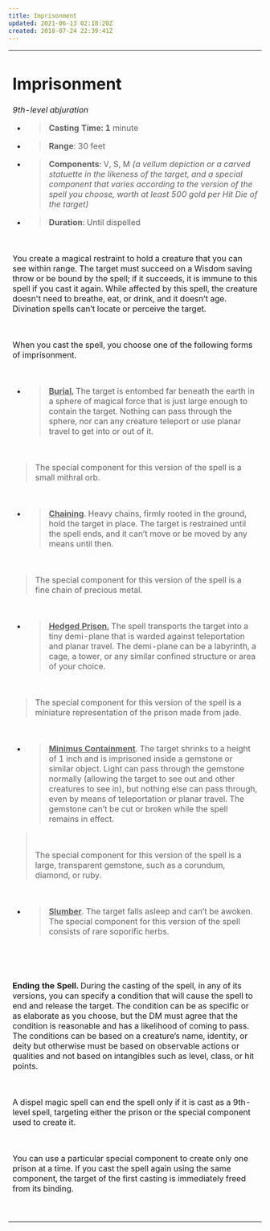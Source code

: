 ```yaml
---
title: Imprisonment
updated: 2021-06-13 02:18:20Z
created: 2018-07-24 22:39:41Z
---
```


<table><tbody><tr class="odd"><td><h1 id="imprisonment"><strong>Imprisonment</strong></h1><p><em>9th-level abjuration</em></p><ul><li><blockquote><p><strong>Casting Time: 1</strong> minute</p></blockquote></li><li><blockquote><p><strong>Range</strong>: 30 feet</p></blockquote></li><li><blockquote><p><strong>Components</strong>: V, S, M <em>(a vellum depiction or a carved statuette in the likeness of the target, and a special component that varies according to the version of the spell you choose, worth at least 500 gold per Hit Die of the target)</em></p></blockquote></li><li><blockquote><p><strong>Duration</strong>: Until dispelled</p></blockquote></li></ul><p> </p><p>You create a magical restraint to hold a creature that you can see within range. The target must succeed on a Wisdom saving throw or be bound by the spell; if it succeeds, it is immune to this spell if you cast it again. While affected by this spell, the creature doesn't need to breathe, eat, or drink, and it doesn’t age. Divination spells can’t locate or perceive the target.</p><p> </p><p>When you cast the spell, you choose one of the following forms of imprisonment.</p><p> </p><ul><li><blockquote><p><strong><u>Burial.</u></strong> The target is entombed far beneath the earth in a sphere of magical force that is just large enough to contain the target. Nothing can pass through the sphere, nor can any creature teleport or use planar travel to get into or out of it.</p></blockquote></li></ul><p> </p><blockquote><p>The special component for this version of the spell is a small mithral orb.</p></blockquote><p> </p><ul><li><blockquote><p><strong><u>Chaining</u></strong>. Heavy chains, firmly rooted in the ground, hold the target in place. The target is restrained until the spell ends, and it can’t move or be moved by any means until then.</p></blockquote></li></ul><p> </p><blockquote><p>The special component for this version of the spell is a fine chain of precious metal.</p></blockquote><p> </p><ul><li><blockquote><p><strong><u>Hedged Prison.</u></strong> The spell transports the target into a tiny demi-plane that is warded against teleportation and planar travel. The demi-plane can be a labyrinth, a cage, a tower, or any similar confined structure or area of your choice.</p></blockquote></li></ul><p> </p><blockquote><p>The special component for this version of the spell is a miniature representation of the prison made from jade.</p></blockquote><p> </p><ul><li><blockquote><p><strong><u>Minimus Containment</u></strong>. The target shrinks to a height of 1 inch and is imprisoned inside a gemstone or similar object. Light can pass through the gemstone normally (allowing the target to see out and other creatures to see in), but nothing else can pass through, even by means of teleportation or planar travel. The gemstone can’t be cut or broken while the spell remains in effect.</p></blockquote></li></ul><blockquote><p> </p><p>The special component for this version of the spell is a large, transparent gemstone, such as a corundum, diamond, or ruby.</p></blockquote><p> </p><ul><li><blockquote><p><strong><u>Slumber</u></strong>. The target falls asleep and can’t be awoken. The special component for this version of the spell consists of rare soporific herbs.</p></blockquote></li></ul><p> </p><p> </p><p><strong>Ending the Spell.</strong> During the casting of the spell, in any of its versions, you can specify a condition that will cause the spell to end and release the target. The condition can be as specific or as elaborate as you choose, but the DM must agree that the condition is reasonable and has a likelihood of coming to pass. The conditions can be based on a creature’s name, identity, or deity but otherwise must be based on observable actions or qualities and not based on intangibles such as level, class, or hit points.</p><p> </p><p>A dispel magic spell can end the spell only if it is cast as a 9th-level spell, targeting either the prison or the special component used to create it.</p><p> </p><p>You can use a particular special component to create only one prison at a time. If you cast the spell again using the same component, the target of the first casting is immediately freed from its binding.</p><p> </p></td></tr></tbody></table>
